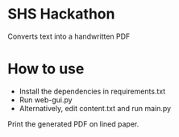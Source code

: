 # SHS Hackathon
Converts text into a handwritten PDF

# How to use
- Install the dependencies in requirements.txt
- Run web-gui.py
- Alternatively, edit content.txt and run main.py

Print the generated PDF on lined paper.

